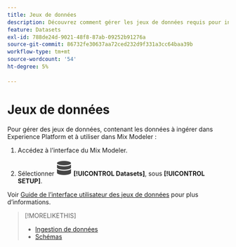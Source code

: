 ```yaml
---
title: Jeux de données
description: Découvrez comment gérer les jeux de données requis pour ingérer des données dans Mix Modeler.
feature: Datasets
exl-id: 788de24d-9021-48f8-87ab-09252b91276a
source-git-commit: 86732fe30637aa72ced232d9f331a3cc64baa39b
workflow-type: tm+mt
source-wordcount: '54'
ht-degree: 5%

---
```


# Jeux de données

Pour gérer des jeux de données, contenant les données à ingérer dans Experience Platform et à utiliser dans Mix Modeler :

1. Accédez à l’interface du Mix Modeler.

1. Sélectionner ![Données](../assets/icons/Data.svg) **[!UICONTROL Datasets]**, sous **[!UICONTROL SETUP]**.

Voir [Guide de l’interface utilisateur des jeux de données](https://experienceleague.adobe.com/docs/experience-platform/catalog/datasets/user-guide.html?lang=en) pour plus d’informations.

>[!MORELIKETHIS]
>
>* [Ingestion de données](overview.md)
>* [Schémas](schemas.md)
